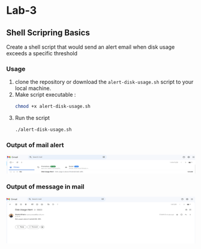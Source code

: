 # Lab-3
## Shell Scripring Basics
Create a shell script that would send an alert email when disk usage exceeds a specific threshold

### Usage
1. clone the repository or download the `alert-disk-usage.sh` script to your local machine.
2. Make script executable :
    ```sh
    chmod +x alert-disk-usage.sh
    ```
3. Run the script 
    ```sh
    ./alert-disk-usage.sh
    ```
###  Output of mail alert
 ![](alert.png)
    
### Output of message in mail 
 ![](message.png)
